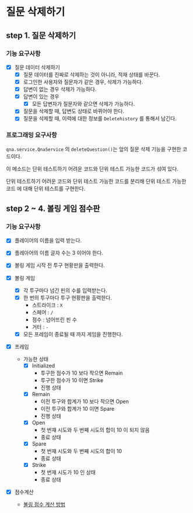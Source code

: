 # 질문 삭제하기

## step 1. 질문 삭제하기

### 기능 요구사항

- [x] 질문 데이터 삭제하기
    - [x] 질문 데이터를 진짜로 삭제하는 것이 아니라, 적재 상태를 바꾼다.
    - [x] 로그인한 사용자와 질문자가 같은 경우, 삭제가 가능하다.
    - [x] 답변이 없는 경우 삭제가 가능하다.
    - [x] 답변이 있는 경우
        - [x] 모든 답변자가 질문자와 같으면 삭제가 가능하다.
    - [x] 질문을 삭제할 때, 답변도 상태로 바뀌어야 한다.
    - [x] 질문을 삭제할 때, 이력에 대한 정보를 `Deletehistory` 를 통해서 남긴다.

### 프로그래밍 요구사항

`qna.service.QnaService` 의 `deleteQuestion()`는 앞의 질문 삭제 기능을 구현한 코드이다.

이 메소드는 단위 테스트하기 어려운 코드와 단위 테스트 가능한 코드가 섞여 있다.

단위 테스트하기 어려운 코드와 단위 테스트 가능한 코드를 분리해 단위 테스트 가능한 코드 에 대해 단위 테스트를 구현한다.

## step 2 ~ 4. 볼링 게임 점수판

### 기능 요구사항

- [x] 플레이어의 이름을 입력 받는다.
- [x] 플레아어의 이름 글자 수는 3 이어야 한다.


- [x] 볼링 게임 시작 전 투구 현황판을 출력한다.


- [x] 볼링 게임
    - [x] 각 투구마다 넘긴 핀의 수를 입력받는다.
    - [x] 한 번의 투구마다 투구 현황판을 출력한다.
        - 스트라이크 : `X`
        - 스페어 : `/`
        - 점수 : 넘어뜨린 핀 수
        - 거터 : `-`
    - [x] 모든 프레임이 종료될 때 까지 게임을 진행한다.

- [x] 프레임
    - 가능한 상태
        - [x] Initialized
            - 투구한 점수가 10 보다 작으면 Remain
            - 투구한 점수가 10 이면 Strike
            - 진행 상태
        - [x] Remain
            - 이전 투구와 합계가 10 보다 작으면 Open
            - 이전 투구와 합계가 10 이면 Spare
            - 진행 상태
        - [x] Open
            - 첫 번쟤 시도와 두 번째 시도의 합이 10 이 되지 않음
            - 종료 상태
        - [x] Spare
            - 첫 번쟤 시도와 두 번째 시도의 합이 10
            - 종료 상태
        - [x] Strike
            - 첫 번쟤 시도가 10 인 상태
            - 종료 상태
- [x] 점수계산
    - [볼링 점수 계산 방법](bowling_calculation.md) 